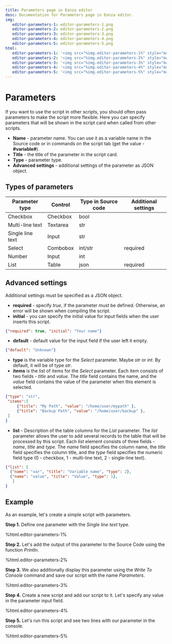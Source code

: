 ```yaml
---
title: Parameters page in Eonza editor
desc: Documentation for Parameters page in Eonza editor.
img:
   editor-parameters-1: editor-parameters-1.png
   editor-parameters-2: editor-parameters-2.png
   editor-parameters-3: editor-parameters-3.png
   editor-parameters-4: editor-parameters-4.png
   editor-parameters-5: editor-parameters-5.png
html:
   editor-parameters-1: '<img src="%img.editor-parameters-1%" style="margin: 1em 1em;"/>'
   editor-parameters-2: '<img src="%img.editor-parameters-2%" style="margin: 1em 1em;"/>'
   editor-parameters-3: '<img src="%img.editor-parameters-3%" style="margin: 1em 1em;"/>'
   editor-parameters-4: '<img src="%img.editor-parameters-4%" style="margin: 1em 1em;"/>'
   editor-parameters-5: '<img src="%img.editor-parameters-5%" style="margin: 1em 1em;"/>'
---
```

# Parameters

If you want to use the script in other scripts, you should often pass parameters to make the script more flexible. Here you can specify parameters that will be shown in the script card when called from other scripts.

* **Name** - parameter name. You can use it as a variable name in the Source code or in commands on the script tab (get the value - **#variable#**).  
* **Title** - the title of the parameter in the script card.
* **Type** - parameter type.
* **Advanced settings** - additional settings of the parameter as JSON object.

## Types of parameters

Parameter type | Control | Type in Source code | Additional settings
--------------|---------|---------------------|-------------
Checkbox | Checkbox | bool |
Multi-line text | Textarea | str |
Single line text | Input | str |
Select | Combobox | int/str | required
Number | Input | int |
List | Table | json | required

## Advanced settings

Additional settings must be specified as a JSON object.

* **required** - specify *true*, if the parameter must be defined. Otherwise, an error will be shown when compiling the script.
* **initial** - you can specify the initial value for input fields when the user inserts this script.

``` json
{"required": true, "initial": "Your name"}
```

* **default** - default value for the input field if the user left it empty.

``` json
{"default": "Unknown"}
```

* **type** is the variable type for the *Select* parameter. Maybe *str* or *int*. By default, it will be of type *str*.
* **items** is the list of items for the *Select* parameter. Each item consists of two fields - *title* and *value*. The *title* field contains the name, and the *value* field contains the value of the parameter when this element is selected.

``` json
{"type": "str",
 "items":[
     {"title": "My Path", "value": "/home/user/mypath" },
     {"title": "Backup Path", "value": "/home/user/backup" },
 ]
}
```

* **list** - Description of the table columns for the *List* parameter. The *list* parameter allows the user to add several records to the table that will be processed by this script. Each *list* element consists of three fields - *name*, *title* and *type*. The *name* field specifies the column name, the *title* field specifies the column title, and the *type* field specifies the numeric field type (0 - checkbox, 1 - multi-line text, 2 - single-line text).

``` json
{"list": [
  {"name": "var", "title": "Variable name", "type": 2},
  {"name": "value", "title": "Value", "type": 1},
   ]
}
```

## Example

As an example, let's create a simple script with parameters.

**Step 1.** Define one parameter with the *Single line text* type.

%html.editor-parameters-1%

**Step 2.** Let's add the output of this parameter to the Source Code using the function *Println*.

%html.editor-parameters-2%

**Step 3.** We also additionally display this parameter using the *Write To Console* command and save our script with the name *Parameters*.

%html.editor-parameters-3%

**Step 4.** Create a new script and add our script to it. Let's specify any value in the parameter input field.

%html.editor-parameters-4%

**Step 5.** Let's run this script and see two lines with our parameter in the console.

%html.editor-parameters-5%
